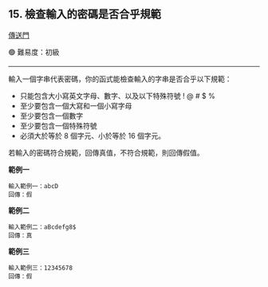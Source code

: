 ## 15. 檢查輸入的密碼是否合乎規範

[傳送門](https://wehelp.tw/coding/problem/15)

🟢 難易度：初級

---

輸入一個字串代表密碼，你的函式能檢查輸入的字串是否合乎以下規範：

- 只能包含大小寫英文字母、數字、以及以下特殊符號 ! @ # $ %
- 至少要包含一個大寫和一個小寫字母
- 至少要包含一個數字
- 至少要包含一個特殊符號
- 必須大於等於 8 個字元、小於等於 16 個字元。

若輸入的密碼符合規範，回傳真值，不符合規範，則回傳假值。

**範例一**

```
輸入範例一：abcD
回傳：假
```

**範例二**

```
輸入範例二：aBcdefg8$
回傳：真
```

**範例三**

```
輸入範例三：12345678
回傳：假
```
